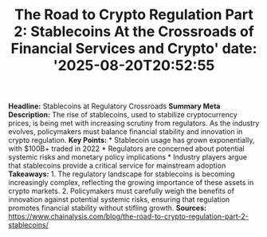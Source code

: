 ﻿---
title: "The Road to Crypto Regulation Part 2: Stablecoins At the Crossroads of Financial Services and Crypto'
date: '2025-08-20T20:52:55"
category: "Markets"
summary: ""
slug: "the road to crypto regulation part 2 stablecoins at the cros"
source_urls:
  - "https://www.chainalysis.com/blog/the-road-to-crypto-regulation-part-2-stablecoins/"
seo:
  title: "The Road to Crypto Regulation Part 2: Stablecoins At the Crossroads of Financial Services and Crypto | Hash n Hedge'
  description: '"
  keywords: ["news", "markets", "brief"]
---
**Headline:** Stablecoins at Regulatory Crossroads  **Summary Meta Description:** The rise of stablecoins, used to stabilize cryptocurrency prices, is being met with increasing scrutiny from regulators. As the industry evolves, policymakers must balance financial stability and innovation in crypto regulation.  **Key Points:**  * Stablecoin usage has grown exponentially, with $100B+ traded in 2022 * Regulators are concerned about potential systemic risks and monetary policy implications * Industry players argue that stablecoins provide a critical service for mainstream adoption  **Takeaways:**  1. The regulatory landscape for stablecoins is becoming increasingly complex, reflecting the growing importance of these assets in crypto markets. 2. Policymakers must carefully weigh the benefits of innovation against potential systemic risks, ensuring that regulation promotes financial stability without stifling growth.  **Sources:** https://www.chainalysis.com/blog/the-road-to-crypto-regulation-part-2-stablecoins/ 
